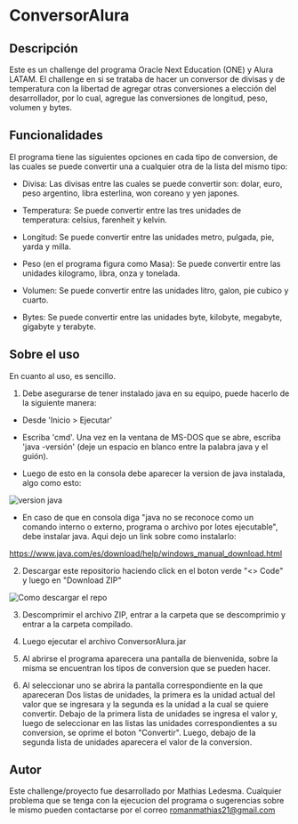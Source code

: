 # ConversorAlura

## Descripción

  Este es un challenge del programa Oracle Next Education (ONE) y Alura LATAM.
  El challenge en si se trataba de hacer un conversor de divisas y de 
  temperatura con la libertad de agregar otras conversiones a elección del 
  desarrollador, por lo cual, agregue las conversiones de longitud, peso, 
  volumen y bytes.

## Funcionalidades

  El programa tiene las siguientes opciones en cada tipo de conversion, de
  las cuales se puede convertir una a cualquier otra de la lista del mismo tipo:
  
  + Divisa:
      Las divisas entre las cuales se puede convertir son: dolar, euro, 
      peso argentino, libra esterlina, won coreano y yen japones.

  + Temperatura:
      Se puede convertir entre las tres unidades de temperatura: celsius,
      farenheit y kelvin.

  + Longitud:
      Se puede convertir entre las unidades metro, pulgada, pie, yarda y milla.

  + Peso (en el programa figura como Masa):
      Se puede convertir entre las unidades kilogramo, libra, onza y tonelada.

  + Volumen:
      Se puede convertir entre las unidades litro, galon, pie cubico y cuarto.

  + Bytes:
      Se puede convertir entre las unidades byte, kilobyte, megabyte, gigabyte 
      y terabyte.

## Sobre el uso

  En cuanto al uso, es sencillo.<br> 
  1. Debe asegurarse de tener instalado java en su equipo, puede hacerlo de la
  siguiente manera:<br>
   + Desde 'Inicio > Ejecutar'

   + Escriba 'cmd'. Una vez en la ventana de MS-DOS que se abre, escriba 'java -versión' (deje un espacio en blanco entre la           palabra java y el guión).<br>

   + Luego de esto en la consola debe aparecer la version de java instalada, algo como esto:

   ![version java](https://sede.mitma.gob.es/NR/rdonlyres/D1A6FF50-7E0B-4E15-8F4A-50291AF861BB/74930/comprobar_java_09.gif)

   + En caso de que en consola diga "java no se reconoce como un comando interno o externo, programa o archivo por lotes ejecutable", debe instalar java. Aqui dejo un link sobre como instalarlo:

   https://www.java.com/es/download/help/windows_manual_download.html

  2. Descargar este repositorio haciendo click en el boton verde "<> Code" y luego en "Download ZIP"<br>
  
   ![Como descargar el repo](https://ax-blog.axarnet.dev/blog/images/blog/2022/github/github-descargar-zip.jpg)
  
  3. Descomprimir el archivo ZIP, entrar a la carpeta que se descomprimio y entrar a la carpeta compilado.

  4. Luego ejecutar el archivo ConversorAlura.jar
  
  5. Al abrirse el programa aparecera una pantalla de bienvenida, sobre la misma se 
   encuentran los tipos de conversion que se pueden hacer.

  6. Al seleccionar uno se abrira la pantalla correspondiente en la que apareceran
   Dos listas de unidades, la primera es la unidad actual del valor que se ingresara
   y la segunda es la unidad a la cual se quiere convertir. Debajo de la primera lista
   de unidades se ingresa el valor y, luego de seleccionar en las listas las unidades
   correspondientes a su conversion, se oprime el boton "Convertir". Luego, debajo de
   la segunda lista de unidades aparecera el valor de la conversion.

## Autor

Este challenge/proyecto fue desarrollado por Mathias Ledesma. Cualquier problema que se 
tenga con la ejecucion del programa o sugerencias sobre le mismo pueden contactarse por el
correo romanmathias21@gmail.com
